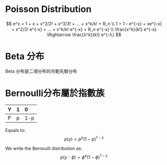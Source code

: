 



# Poisson Distribution

$$
e^x = 1 + x + x^2/2! + x^3/3! + ... + x^k/k! + R_n \\
1 = 1・e^{-x} + xe^{-x} + x^2/2! e^{-x} + ... + x^k/k! e^{-x} + R_n e^{-x} \\
\frac{x^k}{k!} e^{-x} \Rightarrow \frac{λ^k}{k!} e^{-λ}
$$

# Beta 分布
Beta 分布是二項分布的共軛先驗分布


# Bernoulli分布屬於指數族
| Y   | 1   | 0   |
|:--- |:--- |:--- |
| P   | p   | 1-p |

Equals to:
$$
p(y) = p^y (1-p)^{1-y}
$$

We write the Bernoulli distribution as:
$$
p(y:\phi) = \phi^y (1-\phi)^{1-y}
$$
